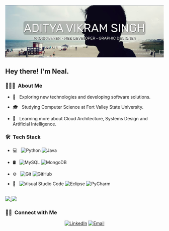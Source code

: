 <img src="https://raw.githubusercontent.com/AVS1508/AVS1508/master/assets/Aditya%20Vikram%20Singh%20Banner.png">

<h2> Hey there! I'm Neal.</h2>

<h3> 👨🏻‍💻 &nbsp;About Me </h3>

- 🤔 &nbsp; Exploring new technologies and developing software solutions.

- 🎓 &nbsp; Studying Computer Science at Fort Valley State University.

- 🌱 &nbsp; Learning more about Cloud Architecture, Systems Design and Artificial Intelligence.

<h3> 🛠 &nbsp;Tech Stack</h3>

- 💻 &nbsp;
  ![Python](https://img.shields.io/badge/-Python-333333?style=flat&logo=python)
  ![Java](https://img.shields.io/badge/-Java-333333?style=flat&logo=Java&logoColor=007396)

- 🛢 &nbsp;
  ![MySQL](https://img.shields.io/badge/-MySQL-333333?style=flat&logo=mysql)
  ![MongoDB](https://img.shields.io/badge/-MongoDB-333333?style=flat&logo=mongodb)
- ⚙️ &nbsp;
  ![Git](https://img.shields.io/badge/-Git-333333?style=flat&logo=git)
  ![GitHub](https://img.shields.io/badge/-GitHub-333333?style=flat&logo=github)

- 🔧 &nbsp;
  ![Visual Studio Code](https://img.shields.io/badge/-Visual%20Studio%20Code-333333?style=flat&logo=visual-studio-code&logoColor=007ACC)
  ![Eclipse](https://img.shields.io/badge/-Eclipse-333333?style=flat&logo=eclipse-ide&logoColor=2C2255)
  ![PyCharm](https://img.shields.io/badge/PyCharm-333333?style=flat&logo=pycharm)


<br/>

<a href="https://github.com/neal-willis">
  <img height="180em" src="https://github-readme-stats.vercel.app/api?username=neal-willis&theme=buefy&show_icons=true" />
  <img height="180em" src="https://github-readme-stats.vercel.app/api/top-langs/?username=neal-willis&theme=buefy&layout=compact" />
</a>

<br/>

<h3> 🤝🏻 &nbsp;Connect with Me </h3>

<p align="center">
<a href="https://www.linkedin.com/in/neal-willis/"><img alt="LinkedIn" src="https://img.shields.io/badge/LinkedIn-Neal%20Willis%20?style=flat-square&logo=linkedin"></a>
<a href="mailto:nealwillis0@gmail.com"><img alt="Email" src="https://img.shields.io/badge/Email-nealwillis0@gmail.com-blue?style=flat-square&logo=gmail"></a>
</p>
